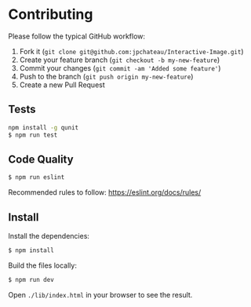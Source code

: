 # Contributing

Please follow the typical GitHub workflow:

1. Fork it (`git clone git@github.com:jpchateau/Interactive-Image.git`)
2. Create your feature branch (`git checkout -b my-new-feature`)
3. Commit your changes (`git commit -am 'Added some feature'`)
4. Push to the branch (`git push origin my-new-feature`)
5. Create a new Pull Request

## Tests

```sh
npm install -g qunit
$ npm run test
```

## Code Quality

```sh
$ npm run eslint
```

Recommended rules to follow: https://eslint.org/docs/rules/

## Install

Install the dependencies:

```sh
$ npm install
```

Build the files locally:

```sh
$ npm run dev
```

Open `./lib/index.html` in your browser to see the result.
